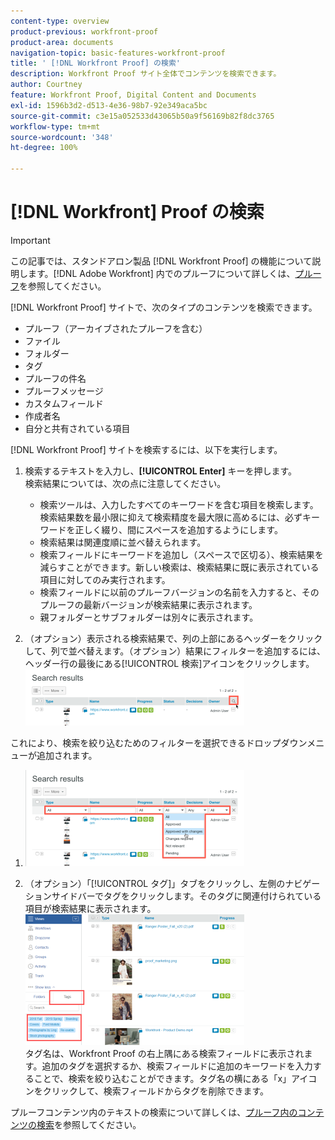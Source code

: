 ```yaml
---
content-type: overview
product-previous: workfront-proof
product-area: documents
navigation-topic: basic-features-workfront-proof
title: ' [!DNL Workfront Proof] の検索'
description: Workfront Proof サイト全体でコンテンツを検索できます。
author: Courtney
feature: Workfront Proof, Digital Content and Documents
exl-id: 1596b3d2-d513-4e36-98b7-92e349aca5bc
source-git-commit: c3e15a052533d43065b50a9f56169b82f8dc3765
workflow-type: tm+mt
source-wordcount: '348'
ht-degree: 100%

---
```


# [!DNL Workfront] Proof の検索

>[!IMPORTANT]
>
>この記事では、スタンドアロン製品 [!DNL Workfront Proof] の機能について説明します。[!DNL Adobe Workfront] 内でのプルーフについて詳しくは、[プルーフ](../../../review-and-approve-work/proofing/proofing.md)を参照してください。

[!DNL Workfront Proof] サイトで、次のタイプのコンテンツを検索できます。

* プルーフ（アーカイブされたプルーフを含む）
* ファイル
* フォルダー
* タグ
* プルーフの件名
* プルーフメッセージ
* カスタムフィールド
* 作成者名
* 自分と共有されている項目

[!DNL Workfront Proof] サイトを検索するには、以下を実行します。

1. 検索するテキストを入力し、**[!UICONTROL Enter]** キーを押します。\
   検索結果については、次の点に注意してください。

   * 検索ツールは、入力したすべてのキーワードを含む項目を検索します。検索結果数を最小限に抑えて検索精度を最大限に高めるには、必ずキーワードを正しく綴り、間にスペースを追加するようにします。
   * 検索結果は関連度順に並べ替えられます。
   * 検索フィールドにキーワードを追加し（スペースで区切る）、検索結果を減らすことができます。新しい検索は、検索結果に既に表示されている項目に対してのみ実行されます。
   * 検索フィールドに以前のプルーフバージョンの名前を入力すると、そのプルーフの最新バージョンが検索結果に表示されます。
   * 親フォルダーとサブフォルダーは別々に表示されます。

1. （オプション）表示される検索結果で、列の上部にあるヘッダーをクリックして、列で並べ替えます。（オプション）結果にフィルターを追加するには、ヘッダー行の最後にある[!UICONTROL 検索]アイコンをクリックします。![Search_filter_in_Search_results.png](assets/search-filter-in-search-results-350x90.png)

これにより、検索を絞り込むためのフィルターを選択できるドロップダウンメニューが追加されます。
1. ![Search_filter_boxes_appear_in_Search_results.png](assets/search-filter-boxes-appear-in-search-results-350x154.png)

1. （オプション）「[!UICONTROL タグ]」タブをクリックし、左側のナビゲーションサイドバーでタグをクリックします。そのタグに関連付けられている項目が検索結果に表示されます。\
   ![Searching_by_tag.png](assets/searching-by-tag-350x209.png)\
   タグ名は、Workfront Proof の右上隅にある検索フィールドに表示されます。追加のタグを選択するか、検索フィールドに追加のキーワードを入力することで、検索を絞り込むことができます。タグ名の横にある「x」アイコンをクリックして、検索フィールドからタグを削除できます。

プルーフコンテンツ内のテキストの検索について詳しくは、[プルーフ内のコンテンツの検索](../../../review-and-approve-work/proofing/reviewing-proofs-within-workfront/review-a-proof/search-in-a-proof.md)を参照してください。
